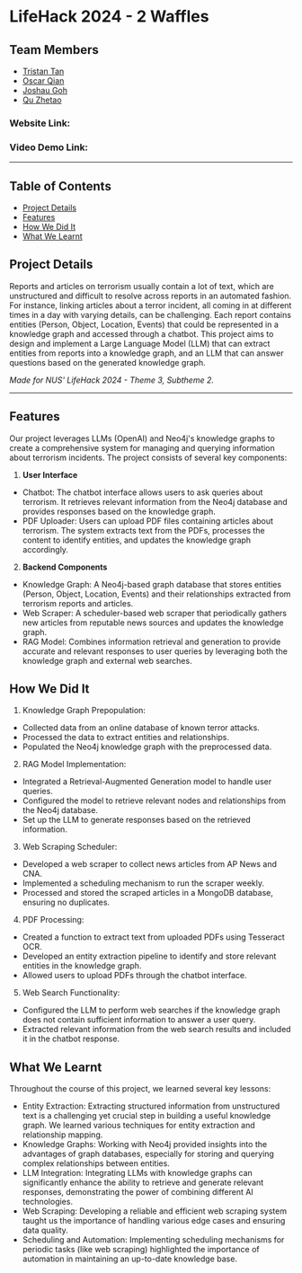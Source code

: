 # LifeHack 2024 - 2 Waffles

## Team Members

- [Tristan Tan](https://github.com/tristantanjh)
- [Oscar Qian](https://github.com/oscarqjh)
- [Joshau Goh](https://github.com/joshuagohez)
- [Qu Zhetao](https://github.com/quzhetao01)

### Website Link: 

### Video Demo Link: 

---

## Table of Contents
- [Project Details](#project-details)
- [Features](#features)
- [How We Did It](#how-we-did-it)
- [What We Learnt](#what-we-learnt)

## Project Details
Reports and articles on terrorism usually contain a lot of text, which are unstructured and difficult to resolve across reports in an automated fashion. For instance, linking articles about a terror incident, all coming in at different times in a day with varying details, can be challenging. Each report contains entities (Person, Object, Location, Events) that could be represented in a knowledge graph and accessed through a chatbot. This project aims to design and implement a Large Language Model (LLM) that can extract entities from reports into a knowledge graph, and an LLM that can answer questions based on the generated knowledge graph.

_Made for NUS' LifeHack 2024 - Theme 3, Subtheme 2._

---

## Features

Our project leverages LLMs (OpenAI) and Neo4j's knowledge graphs to create a comprehensive system for managing and querying information about terrorism incidents. The project consists of several key components:

1. **User Interface**
  - Chatbot: The chatbot interface allows users to ask queries about terrorism. It retrieves relevant information from the Neo4j database and provides responses based on the knowledge graph.
  - PDF Uploader: Users can upload PDF files containing articles about terrorism. The system extracts text from the PDFs, processes the content to identify entities, and updates the knowledge graph accordingly.
2. **Backend Components**
  - Knowledge Graph: A Neo4j-based graph database that stores entities (Person, Object, Location, Events) and their relationships extracted from terrorism reports and articles.
  - Web Scraper: A scheduler-based web scraper that periodically gathers new articles from reputable news sources and updates the knowledge graph.
  - RAG Model: Combines information retrieval and generation to provide accurate and relevant responses to user queries by leveraging both the knowledge graph and external web searches.

## How We Did It

1. Knowledge Graph Prepopulation:
  - Collected data from an online database of known terror attacks.
  - Processed the data to extract entities and relationships.
  - Populated the Neo4j knowledge graph with the preprocessed data.

2. RAG Model Implementation:
  - Integrated a Retrieval-Augmented Generation model to handle user queries.
  - Configured the model to retrieve relevant nodes and relationships from the Neo4j database.
  - Set up the LLM to generate responses based on the retrieved information.

3. Web Scraping Scheduler:
  - Developed a web scraper to collect news articles from AP News and CNA.
  - Implemented a scheduling mechanism to run the scraper weekly.
  - Processed and stored the scraped articles in a MongoDB database, ensuring no duplicates.

4. PDF Processing:
  - Created a function to extract text from uploaded PDFs using Tesseract OCR.
  - Developed an entity extraction pipeline to identify and store relevant entities in the knowledge graph.
  - Allowed users to upload PDFs through the chatbot interface.

5. Web Search Functionality:
  - Configured the LLM to perform web searches if the knowledge graph does not contain sufficient information to answer a user query.
  - Extracted relevant information from the web search results and included it in the chatbot response.

## What We Learnt

Throughout the course of this project, we learned several key lessons:

- Entity Extraction: Extracting structured information from unstructured text is a challenging yet crucial step in building a useful knowledge graph. We learned various techniques for entity extraction and relationship mapping.
- Knowledge Graphs: Working with Neo4j provided insights into the advantages of graph databases, especially for storing and querying complex relationships between entities.
- LLM Integration: Integrating LLMs with knowledge graphs can significantly enhance the ability to retrieve and generate relevant responses, demonstrating the power of combining different AI technologies.
- Web Scraping: Developing a reliable and efficient web scraping system taught us the importance of handling various edge cases and ensuring data quality.
- Scheduling and Automation: Implementing scheduling mechanisms for periodic tasks (like web scraping) highlighted the importance of automation in maintaining an up-to-date knowledge base.


